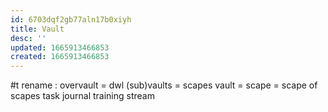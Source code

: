 ```yaml
---
id: 6703dqf2gb77aln17b0xiyh
title: Vault
desc: ''
updated: 1665913466853
created: 1665913466853
---
```


#t rename : overvault = dwl
  (sub)vaults = scapes
    vault = scape = scape of scapes
    task
    journal
    training
    stream